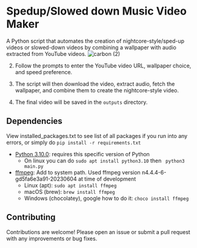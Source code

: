 
# Spedup/Slowed down Music Video Maker

A Python script that automates the creation of nightcore-style/sped-up videos or slowed-down videos by combining a wallpaper with audio extracted from YouTube videos.
![carbon (2)](https://github.com/sankeer28/Spedup-Slowed-MV/assets/112449287/4e0fa887-4631-4fe1-8c5b-c3c6e0b60f91)


2. Follow the prompts to enter the YouTube video URL, wallpaper choice, and speed preference.

3. The script will then download the video, extract audio, fetch the wallpaper, and combine them to create the nightcore-style video.

4. The final video will be saved in the `outputs` directory.

## Dependencies
View installed_packages.txt to see list of all packages if you run into any errors, or simply do  ```pip install -r requirements.txt```
- [Python 3.10.0](https://www.python.org/downloads/release/python-3100/): requires this specific version of Python
  - On linux you can do ```sudo apt install python3.10``` then ``` python3 main.py```
- [ffmpeg](https://ffmpeg.org/): Add to system path. Used ffmpeg version n4.4.4-6-gd5fa6e3a91-20230604 at time of development
  - Linux (apt): 
  ```sudo apt install ffmpeg```
  - macOS (brew): 
      ```brew install ffmpeg```
  - Windows (chocolatey), google how to do it: 
      ```choco install ffmpeg```

## Contributing

Contributions are welcome! Please open an issue or submit a pull request with any improvements or bug fixes.

